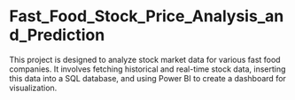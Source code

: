 # Fast_Food_Stock_Price_Analysis_and_Prediction
This project is designed to analyze stock market data for various fast food companies. It involves fetching historical and real-time stock data, inserting this data into a SQL database, and using Power BI to create a dashboard for visualization.
